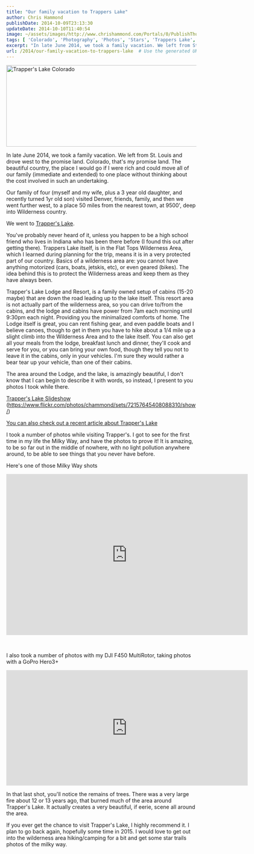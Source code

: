 ```yaml
---
title: "Our family vacation to Trappers Lake"
author: Chris Hammond
publishDate: 2014-10-09T23:13:30
updateDate: 2014-10-10T11:40:54
image: ~/assets/images/http://www.chrishammond.com/Portals/0/PublishThumbnails/WindowsLiveWriter/OurfamilyvacationtoTrappersLake_14CB4/Trappers-Lake_thumb.jpg
tags: [ 'Colorado', 'Photography', 'Photos', 'Stars', 'Trappers Lake', 'Vacation' ]
excerpt: "In late June 2014, we took a family vacation. We left from St. Louis and drove west to the promise land. Colorado, that's my promise land. The beautiful country, the place I would go if I were rich and could move all of our family (immediate and extended) to one place without thinking about the cost involved in such an undertaking. Our family of four (myself and my wife, plus a 3 year old daughter, and recently turned 1yr old son) visited Denver, friends, family, and then we went further west, to a place 50 miles from the nearest town, at 9500', deep into Wilderness country. We went to Trapper's Lake. "
url: /2014/our-family-vacation-to-trappers-lake  # Use the generated URL with year
---
```

<p><a href="/assets/images/PublishThumbnails/WindowsLiveWriter/ourfamilyvacationtotrapperslake_14cb4/trappers-lake_2.jpg"><img title="Trapper's Lake Colorado" style="border: 0px solid; display: inline;" alt="Trapper's Lake Colorado" src="https://www.chrishammond.com/Portals/0/PublishThumbnails/WindowsLiveWriter/OurfamilyvacationtoTrappersLake_14CB4/Trappers-Lake_thumb.jpg" width="852" height="216" /></a> </p> <p>In late June 2014, we took a family vacation. We left from St. Louis and drove west to the promise land. Colorado, that's my promise land. The beautiful country, the place I would go if I were rich and could move all of our family (immediate and extended) to one place without thinking about the cost involved in such an undertaking.</p> <p>Our family of four (myself and my wife, plus a 3 year old daughter, and recently turned 1yr old son) visited Denver, friends, family, and then we went further west, to a place 50 miles from the nearest town, at 9500', deep into Wilderness country.</p> <p>We went to <a href="https://www.trapperslake.com/" target="_blank">Trapper's Lake</a>. </p> <p>You've probably never heard of it, unless you happen to be a high school friend who lives in Indiana who has been there before (I found this out after getting there). Trappers Lake itself, is in the Flat Tops Wilderness Area, which I learned during planning for the trip, means it is in a very protected part of our country. Basics of a wilderness area are: you cannot have anything motorized (cars, boats, jetskis, etc), or even geared (bikes). The idea behind this is to protect the Wilderness areas and keep them as they have always been.</p> <p>Trapper's Lake Lodge and Resort, is a family owned setup of cabins (15-20 maybe) that are down the road leading up to the lake itself. This resort area is not actually part of the wilderness area, so you can drive to/from the cabins, and the lodge and cabins have power from 7am each morning until 9:30pm each night. Providing you the minimalized comforts of home. The Lodge itself is great, you can rent fishing gear, and even paddle boats and I believe canoes, though to get in them you have to hike about a 1/4 mile up a slight climb into the Wilderness Area and to the lake itself. You can also get all your meals from the lodge, breakfast lunch and dinner, they'll cook and serve for you, or you can bring your own food, though they tell you not to leave it in the cabins, only in your vehicles. I'm sure they would rather a bear tear up your vehicle, than one of their cabins.</p> <p>The area around the Lodge, and the lake, is amazingly beautiful, I don't know that I can begin to describe it with words, so instead, I present to you photos I took while there.</p> <p><a href="https://www.flickr.com/photos/chammond/sets/72157645408088310/show/" target="_blank">Trapper's Lake Slideshow</a> (<a title="https://www.flickr.com/photos/chammond/sets/72157645408088310/show/" href="https://www.flickr.com/photos/chammond/sets/72157645408088310/show/">https://www.flickr.com/photos/chammond/sets/72157645408088310/show/</a>)</p> <p><a href="https://www.postindependent.com/news/12800299-113/lake-carhart-trappers-wilderness" target="_blank">You can also check out a recent article about Trapper's Lake</a></p> <p>I took a number of photos while visiting Trapper's. I got to see for the first time in my life the Milky Way, and have the photos to prove it! It is amazing, to be so far out in the middle of nowhere, with no light pollution anywhere around, to be able to see things that you never have before. </p> <p>Here's one of those Milky Way shots</p> <iframe height="427" src="https://www.flickr.com/photos/chammond/15305841228/player/" frameborder="0" width="640"></iframe> <p>&nbsp;</p> <p>I also took a number of photos with my DJI F450 MultiRotor, taking photos with a GoPro Hero3+ </p> <iframe height="306" src="https://www.flickr.com/photos/chammond/14588420253/in/set-72157645408088310/player/" frameborder="0" width="640"></iframe> <p>In that last shot, you'll notice the remains of trees. There was a very large fire about 12 or 13 years ago, that burned much of the area around Trapper's Lake. It actually creates a very beautiful, if eerie, scene all around the area.</p> <p>If you ever get the chance to visit Trapper's Lake, I highly recommend it. I plan to go back again, hopefully some time in 2015. I would love to get out into the wilderness area hiking/camping for a bit and get some star trails photos of the milky way.</p>
